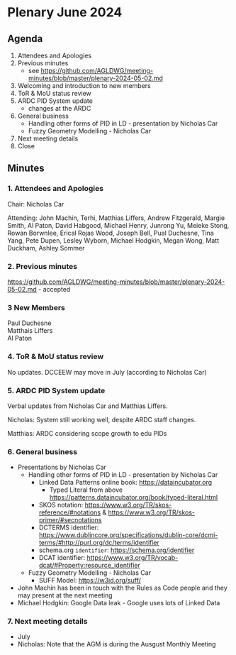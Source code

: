# Plenary June 2024

## Agenda

1. Attendees and Apologies
2. Previous minutes
   * see <https://github.com/AGLDWG/meeting-minutes/blob/master/plenary-2024-05-02.md> 
3. Welcoming and introduction to new members
4. ToR & MoU status review
5. ARDC PID System update
   * changes at the ARDC
6. General business
   * Handling other forms of PID in LD - presentation by Nicholas Car
   * Fuzzy Geometry Modelling - Nicholas Car
7. Next meeting details
8. Close 

## Minutes 


### 1. Attendees and Apologies

Chair: Nicholas Car

Attending: John Machin, Terhi, Matthias Liffers, Andrew Fitzgerald, Margie Smith, Al Paton, David Habgood, Michael Henry, Junrong Yu, Meieke Stong, Rowan Borwnlee, Erical Rojas Wood, Joseph Bell, Pual Duchesne, Tina Yang, Pete Dupen, Lesley Wyborn, Michael Hodgkin, Megan Wong, Matt Duckham, Ashley Sommer


### 2. Previous minutes

<https://github.com/AGLDWG/meeting-minutes/blob/master/plenary-2024-05-02.md> - accepted


### 3 New Members

Paul Duchesne  
Matthais Liffers  
Al Paton  


### 4. ToR & MoU status review

No updates. DCCEEW may move in July (according to Nicholas Car)


### 5. ARDC PID System update

Verbal updates from Nicholas Car and Matthias Liffers.

Nicholas: System still working well, despite ARDC staff changes.

Matthias: ARDC considering scope growth to edu PIDs


### 6. General business

* Presentations by Nicholas Car
   * Handling other forms of PID in LD - presentation by Nicholas Car
       * Linked Data Patterns online book: <https://dataincubator.org>
           * Typed Literal from above <https://patterns.dataincubator.org/book/typed-literal.html>
       * SKOS notation: <https://www.w3.org/TR/skos-reference/#notations> & <https://www.w3.org/TR/skos-primer/#secnotations>
       * DCTERMS identifier: <https://www.dublincore.org/specifications/dublin-core/dcmi-terms/#http://purl.org/dc/terms/identifier>
       * schema.org `identifier`: <https://schema.org/identifier>
       * DCAT identifier: <https://www.w3.org/TR/vocab-dcat/#Property:resource_identifier> 
   * Fuzzy Geometry Modelling - Nicholas Car
       * SUFF Model: <https://w3id.org/suff/>
* John Machin has been in touch with the Rules as Code people and they may present at the next meeting
* Michael Hodgkin: Google Data leak - Google uses lots of Linked Data

### 7. Next meeting details

* July
* Nicholas: Note that the AGM is during the Ausgust Monthly Meeting




